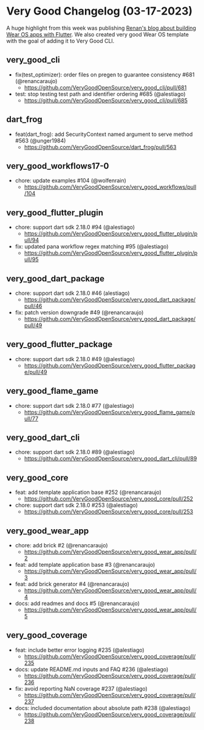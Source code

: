 # Very Good Changelog (03-17-2023)

A huge highlight from this week was publishing [Renan's blog about building Wear OS apps with Flutter](https://verygood.ventures/blog/building-wear-os-apps-with-flutter-a-very-good-guide). We also created very good Wear OS template with the goal of adding it to Very Good CLI.

## very_good_cli
- fix(test_optimizer): order files on pregen to guarantee consistency #681 (@renancaraujo)
    - https://github.com/VeryGoodOpenSource/very_good_cli/pull/681 
- test: stop testing test path and identifier ordering #685 (@alestiago)
    - https://github.com/VeryGoodOpenSource/very_good_cli/pull/685

## dart_frog
- feat(dart_frog): add SecurityContext named argument to serve method #563 (@unger1984)
    - https://github.com/VeryGoodOpenSource/dart_frog/pull/563 

## very_good_workflows17-0
- chore: update examples #104 (@wolfenrain)
    - https://github.com/VeryGoodOpenSource/very_good_workflows/pull/104 

## very_good_flutter_plugin
- chore: support dart sdk 2.18.0 #94 (@alestiago)
    - https://github.com/VeryGoodOpenSource/very_good_flutter_plugin/pull/94 
- fix: updated pana workflow regex matching #95 (@alestiago)
    - https://github.com/VeryGoodOpenSource/very_good_flutter_plugin/pull/95

## very_good_dart_package
- chore: support dart sdk 2.18.0 #46 (alestiago)
    - https://github.com/VeryGoodOpenSource/very_good_dart_package/pull/46
- fix: patch version downgrade #49 (@renancaraujo)
    - https://github.com/VeryGoodOpenSource/very_good_dart_package/pull/49

## very_good_flutter_package
- chore: support dart sdk 2.18.0 #49 (@alestiago)
    - https://github.com/VeryGoodOpenSource/very_good_flutter_package/pull/49

## very_good_flame_game
- chore: support dart sdk 2.18.0 #77 (@alestiago)
    - https://github.com/VeryGoodOpenSource/very_good_flame_game/pull/77 

## very_good_dart_cli
- chore: support dart sdk 2.18.0 #89 (@alestiago)
    - https://github.com/VeryGoodOpenSource/very_good_dart_cli/pull/89 

## very_good_core
- feat: add template application base #252 (@renancaraujo)
    - https://github.com/VeryGoodOpenSource/very_good_core/pull/252 
- chore: support dart sdk 2.18.0 #253 (@alestiago)
    - https://github.com/VeryGoodOpenSource/very_good_core/pull/253

## very_good_wear_app
- chore: add brick #2 (@renancaraujo)
    - https://github.com/VeryGoodOpenSource/very_good_wear_app/pull/2 
- feat: add template application base #3 (@renancaraujo)
    - https://github.com/VeryGoodOpenSource/very_good_wear_app/pull/3 
- feat: add brick generator #4 (@renancaraujo)
    - https://github.com/VeryGoodOpenSource/very_good_wear_app/pull/4 
- docs: add readmes and docs #5 (@renancaraujo)
    - https://github.com/VeryGoodOpenSource/very_good_wear_app/pull/5 

## very_good_coverage
- feat: include better error logging #235 (@alestiago)
    - https://github.com/VeryGoodOpenSource/very_good_coverage/pull/235
- docs: update README.md inputs and FAQ #236 (@alestiago)
    - https://github.com/VeryGoodOpenSource/very_good_coverage/pull/236
- fix: avoid reporting NaN coverage #237 (@alestiago)
    - https://github.com/VeryGoodOpenSource/very_good_coverage/pull/237
- docs: included documentation about absolute path #238 (@alestiago)
    - https://github.com/VeryGoodOpenSource/very_good_coverage/pull/238
